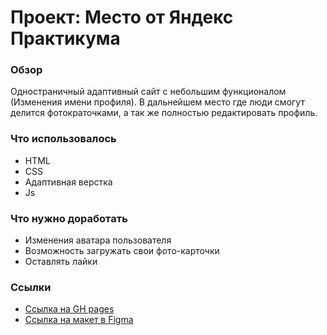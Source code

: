 # Проект: Место от Яндекс Практикума

### Обзор
Одностраничный адаптивный сайт с небольшим функционалом (Изменения имени профиля). В дальнейшем место где люди смогут делится фотократочками, а так же полностью редактировать профиль.

### Что использовалось
 * HTML
 * CSS
 * Адаптивная верстка
 * Js

### Что нужно доработать
 * Изменения аватара пользователя
 * Возможность загружать свои фото-карточки
 * Оставлять лайки

### Ссылки

* [Ссылка на GH pages](https://ser141.github.io/mesto)
* [Ссылка на макет в Figma](https://www.figma.com/file/2cn9N9jSkmxD84oJik7xL7/JavaScript.-Sprint-4?node-id=0%3A1)



